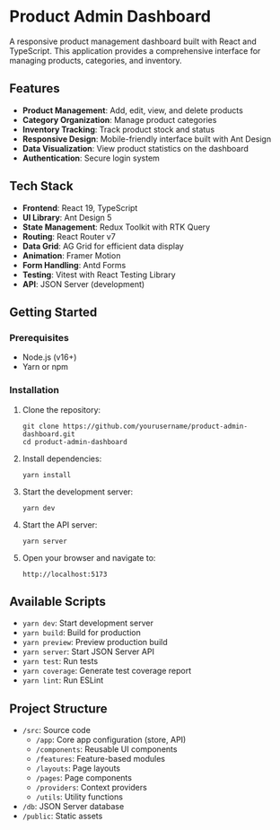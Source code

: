 # Product Admin Dashboard

A responsive product management dashboard built with React and TypeScript. This application provides a comprehensive interface for managing products, categories, and inventory.

## Features

- **Product Management**: Add, edit, view, and delete products
- **Category Organization**: Manage product categories
- **Inventory Tracking**: Track product stock and status
- **Responsive Design**: Mobile-friendly interface built with Ant Design
- **Data Visualization**: View product statistics on the dashboard
- **Authentication**: Secure login system

## Tech Stack

- **Frontend**: React 19, TypeScript
- **UI Library**: Ant Design 5
- **State Management**: Redux Toolkit with RTK Query
- **Routing**: React Router v7
- **Data Grid**: AG Grid for efficient data display
- **Animation**: Framer Motion
- **Form Handling**: Antd Forms
- **Testing**: Vitest with React Testing Library
- **API**: JSON Server (development)

## Getting Started

### Prerequisites

- Node.js (v16+)
- Yarn or npm

### Installation

1. Clone the repository:

   ```
   git clone https://github.com/yourusername/product-admin-dashboard.git
   cd product-admin-dashboard
   ```

2. Install dependencies:

   ```
   yarn install
   ```

3. Start the development server:

   ```
   yarn dev
   ```

4. Start the API server:

   ```
   yarn server
   ```

5. Open your browser and navigate to:
   ```
   http://localhost:5173
   ```

## Available Scripts

- `yarn dev`: Start development server
- `yarn build`: Build for production
- `yarn preview`: Preview production build
- `yarn server`: Start JSON Server API
- `yarn test`: Run tests
- `yarn coverage`: Generate test coverage report
- `yarn lint`: Run ESLint

## Project Structure

- `/src`: Source code
  - `/app`: Core app configuration (store, API)
  - `/components`: Reusable UI components
  - `/features`: Feature-based modules
  - `/layouts`: Page layouts
  - `/pages`: Page components
  - `/providers`: Context providers
  - `/utils`: Utility functions
- `/db`: JSON Server database
- `/public`: Static assets
